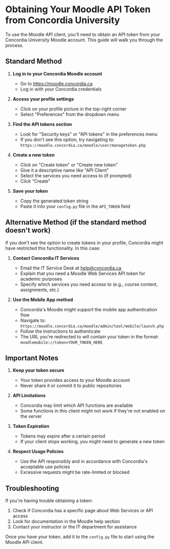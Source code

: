 # Obtaining Your Moodle API Token from Concordia University

To use the Moodle API client, you'll need to obtain an API token from your Concordia University Moodle account. This guide will walk you through the process.

## Standard Method

1. **Log in to your Concordia Moodle account**
   - Go to https://moodle.concordia.ca
   - Log in with your Concordia credentials

2. **Access your profile settings**
   - Click on your profile picture in the top-right corner
   - Select "Preferences" from the dropdown menu

3. **Find the API tokens section**
   - Look for "Security keys" or "API tokens" in the preferences menu
   - If you don't see this option, try navigating to:
     `https://moodle.concordia.ca/moodle/user/managetoken.php`

4. **Create a new token**
   - Click on "Create token" or "Create new token"
   - Give it a descriptive name like "API Client"
   - Select the services you need access to (if prompted)
   - Click "Create"

5. **Save your token**
   - Copy the generated token string
   - Paste it into your `config.py` file in the `API_TOKEN` field

## Alternative Method (if the standard method doesn't work)

If you don't see the option to create tokens in your profile, Concordia might have restricted this functionality. In this case:

1. **Contact Concordia IT Services**
   - Email the IT Service Desk at help@concordia.ca
   - Explain that you need a Moodle Web Services API token for academic purposes
   - Specify which services you need access to (e.g., course content, assignments, etc.)

2. **Use the Mobile App method**
   - Concordia's Moodle might support the mobile app authentication flow
   - Navigate to: `https://moodle.concordia.ca/moodle/admin/tool/mobile/launch.php`
   - Follow the instructions to authenticate
   - The URL you're redirected to will contain your token in the format:
     `moodlemobile://token=YOUR_TOKEN_HERE`

## Important Notes

1. **Keep your token secure**
   - Your token provides access to your Moodle account
   - Never share it or commit it to public repositories

2. **API Limitations**
   - Concordia may limit which API functions are available
   - Some functions in this client might not work if they're not enabled on the server

3. **Token Expiration**
   - Tokens may expire after a certain period
   - If your client stops working, you might need to generate a new token

4. **Respect Usage Policies**
   - Use the API responsibly and in accordance with Concordia's acceptable use policies
   - Excessive requests might be rate-limited or blocked

## Troubleshooting

If you're having trouble obtaining a token:

1. Check if Concordia has a specific page about Web Services or API access
2. Look for documentation in the Moodle help section
3. Contact your instructor or the IT department for assistance

Once you have your token, add it to the `config.py` file to start using the Moodle API client.

